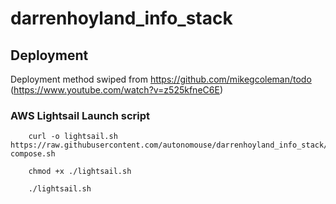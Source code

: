# darrenhoyland_info_stack


## Deployment

Deployment method swiped from  https://github.com/mikegcoleman/todo (https://www.youtube.com/watch?v=z525kfneC6E)

### AWS Lightsail Launch script

        curl -o lightsail.sh https://raw.githubusercontent.com/autonomouse/darrenhoyland_info_stack/master/lightsail-compose.sh

        chmod +x ./lightsail.sh

        ./lightsail.sh
